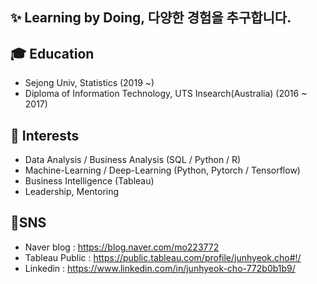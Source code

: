 ## ✨ Learning by Doing, 다양한 경험을 추구합니다.

## 🎓 Education
- Sejong Univ, Statistics (2019 ~)
- Diploma of Information Technology, UTS Insearch(Australia) (2016 ~ 2017)

## 🌱 Interests
- Data Analysis / Business Analysis (SQL / Python / R)
- Machine-Learning / Deep-Learning (Python, Pytorch / Tensorflow)
- Business Intelligence (Tableau)
- Leadership, Mentoring

## 🌊**SNS**
- Naver blog : https://blog.naver.com/mo223772
- Tableau Public : https://public.tableau.com/profile/junhyeok.cho#!/
- Linkedin : https://www.linkedin.com/in/junhyeok-cho-772b0b1b9/
